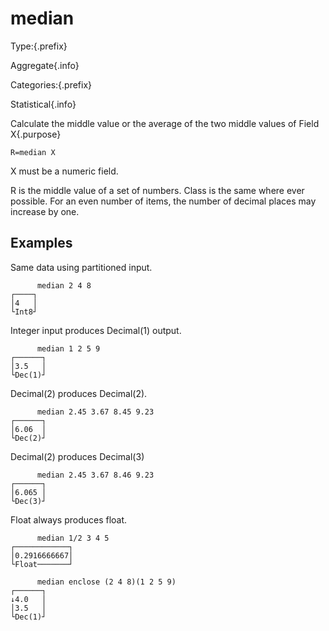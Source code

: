 # median

Type:{.prefix}

Aggregate{.info}

Categories:{.prefix}

Statistical{.info}

Calculate the middle value or the average of the two middle values of Field X{.purpose}

~~~
R=median X
~~~

X must be a numeric field.

R is the middle value of a set of numbers. Class is the same where ever possible.  For an even
number of items, the number of decimal places may increase by one.

## Examples

Same data using partitioned input.

~~~
      median 2 4 8
┌────┐
│4   │
└Int8┘
~~~

Integer input produces Decimal(1) output.

~~~
      median 1 2 5 9
┌──────┐
│3.5   │
└Dec(1)┘
~~~

Decimal(2) produces Decimal(2).

~~~
      median 2.45 3.67 8.45 9.23
┌──────┐
│6.06  │
└Dec(2)┘
~~~

Decimal(2) produces Decimal(3)

~~~
      median 2.45 3.67 8.46 9.23
┌──────┐
│6.065 │
└Dec(3)┘
~~~

Float always produces float.

~~~
      median 1/2 3 4 5
┌────────────┐
│0.2916666667│
└Float───────┘
~~~

~~~
      median enclose (2 4 8)(1 2 5 9)
┌──────┐
↓4.0   │
│3.5   │
└Dec(1)┘
~~~

